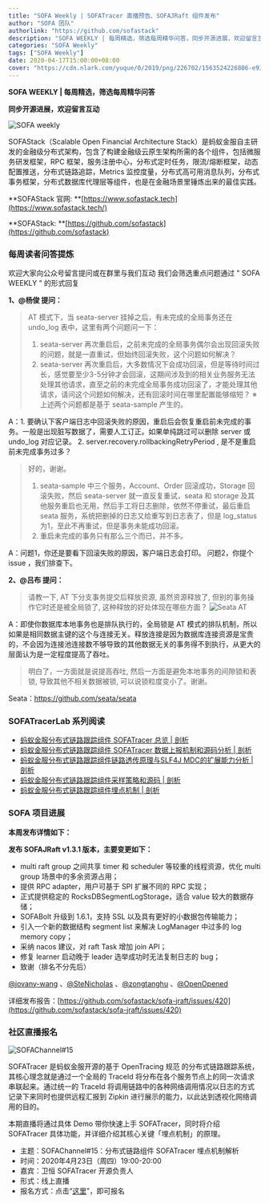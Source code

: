 ```yaml
---
title: "SOFA Weekly | SOFATracer 直播预告、SOFAJRaft 组件发布"
author: "SOFA 团队"
authorlink: "https://github.com/sofastack"
description: "SOFA WEEKLY | 每周精选，筛选每周精华问答，同步开源进展，欢迎留言互动。"
categories: "SOFA Weekly"
tags: ["SOFA Weekly"]
date: 2020-04-17T15:00:00+08:00
cover: "https://cdn.nlark.com/yuque/0/2019/png/226702/1563524226806-e93607a3-1b77-4ca2-8c3c-0384ab966154.png"
---
```


**SOFA WEEKLY | 每周精选，筛选每周精华问答**

**同步开源进展，欢迎留言互动**

![SOFA weekly](https://cdn.nlark.com/yuque/0/2019/jpeg/226702/1562925824761-fc720f21-9622-437b-a783-0b0729eda119.jpeg)

SOFAStack（Scalable Open Financial Architecture Stack）是蚂蚁金服自主研发的金融级分布式架构，包含了构建金融级云原生架构所需的各个组件，包括微服务研发框架，RPC 框架，服务注册中心，分布式定时任务，限流/熔断框架，动态配置推送，分布式链路追踪，Metrics 监控度量，分布式高可用消息队列，分布式事务框架，分布式数据库代理层等组件，也是在金融场景里锤炼出来的最佳实践。

**SOFAStack 官网: **[https://www.sofastack.tech](https://www.sofastack.tech/)

**SOFAStack: **[https://github.com/sofastack](https://github.com/sofastack)

### 每周读者问答提炼

欢迎大家向公众号留言提问或在群里与我们互动
我们会筛选重点问题通过 " SOFA WEEKLY " 的形式回复

**1、@杨俊 提问：**

> AT 模式下，当 seata-server 挂掉之后，有未完成的全局事务还在 undo_log 表中，这里有两个问题问一下：
> 1. seata-server 再次重启后，之前未完成的全局事务偶尔会出现回滚失败的问题，就是一直重试，但始终回滚失败，这个问题如何解决？
> 1. seata-server 再次重启后，大多数情况下会成功回滚，但是等待时间过长，感觉要至少3-5分钟才会回滚，这期间涉及到的相关业务服务无法处理其他请求，直至之前的未完成全局事务成功回滚了，才能处理其他请求，请问这个问题如何解决，还有回滚时间在哪里配置能够缩短？
> ※上述两个问题都是基于 seata-sample 产生的。

A：1.  要确认下客户端日志中回滚失败的原因，重启后会恢复重启前未完成的事务。一般是出现脏写数据了，需要人工订正。如果单纯跳过可以删除 server 或 undo_log 对应记录。
2. server.recovery.rollbackingRetryPeriod , 是不是重启前未完成事务过多？

> 好的，谢谢。
> 1. seata-sample 中三个服务，Account、Order 回滚成功，Storage 回滚失败，然后 seata-server 就一直反复重试，seata 和 storage 及其他服务重启也无用，然后手工将日志删除，依然不停重试，最后重启 seata 服务，系统把删掉的日志又给重写到日志表了，但是 log_status 为1，至此不再重试，但是事务未能成功回滚。
> 1. 重启未完成的事务只有那么三个而已，并不多。

A：问题1，你还是要看下回滚失败的原因，客户端日志会打印。 问题2，你提个 issue ，我们排查下。

**2、@吕布 提问：**

> 请教一下, AT 下分支事务提交后释放资源, 虽然资源释放了, 但别的事务操作它时还是被全局锁了, 这种释放的好处体现在哪些方面？
> ![Seata AT](https://cdn.nlark.com/yuque/0/2020/png/226702/1587118952505-68cf797a-b8e3-493d-bdf5-f69f4c5495f5.png)

A：即使你数据库本地事务也是排队执行的，全局锁是 AT 模式的排队机制，所以如果是相同数据主键的这个与连接无关。释放连接是因为数据库连接资源是宝贵的，不会因为连接池连接数不够导致的其他数据无关的事务得不到执行，从更大的层面认为是一定程度提高了吞吐。

> 明白了，一方面就是说提高吞吐, 然后一方面是避免本地事务的间隙锁和表锁, 导致其他不相关数据被锁, 可以说锁粒度变小了。谢谢。

Seata：<https://github.com/seata/seata>

### SOFATracerLab 系列阅读

- [蚂蚁金服分布式链路跟踪组件 SOFATracer 总览 | 剖析](/blog/sofa-tracer-overview/)
- [蚂蚁金服分布式链路跟踪组件 SOFATracer 数据上报机制和源码分析 | 剖析](/blog/sofa-tracer-response-mechanism/)
- [蚂蚁金服分布式链路跟踪组件链路透传原理与SLF4J MDC的扩展能力分析 | 剖析](/blog/sofa-tracer-unvarnished-transmission-slf4j-mdc/)
- [蚂蚁金服分布式链路跟踪组件采样策略和源码 | 剖析](/blog/sofa-tracer-sampling-tracking-deep-dive/)
- [蚂蚁金服分布式链路跟踪组件埋点机制 | 剖析](/blog/sofa-tracer-event-tracing-deep-dive/)

### **SOFA 项目进展**

**本周发布详情如下：**

**发布 SOFAJRaft v1.3.1 版本，主要变更如下：**

- multi raft group 之间共享 timer 和 scheduler 等较重的线程资源，优化 multi group 场景中的多余资源占用；
- 提供 RPC adapter，用户可基于 SPI 扩展不同的 RPC 实现；
- 正式提供稳定的 RocksDBSegmentLogStorage，适合 value 较大的数据存储；
- SOFABolt 升级到 1.6.1，支持 SSL 以及具有更好的小数据包传输能力；
- 引入一个新的数据结构 segment list 来解决 LogManager 中过多的 log memory copy；
- 采纳 nacos 建议，对 raft Task 增加 join API；
- 修复 learner 启动晚于 leader 选举成功时无法复制日志的 bug；
- 致谢（排名不分先后）

[@jovany-wang](https://github.com/jovany-wang) 、[@SteNicholas](https://github.com/SteNicholas) 、[@zongtanghu](https://github.com/zongtanghu) 、[@OpenOpened](https://github.com/penOpened)

详细发布报告：[https://github.com/sofastack/sofa-jraft/issues/420](https://github.com/sofastack/sofa-jraft/issues/420)

### 社区直播报名

![SOFAChannel#15](https://cdn.nlark.com/yuque/0/2020/jpeg/226702/1586514943305-3516609c-05db-4f69-b513-ae658173484c.jpeg)

SOFATracer 是蚂蚁金服开源的基于 OpenTracing 规范 的分布式链路跟踪系统，其核心理念就是通过一个全局的 TraceId 将分布在各个服务节点上的同一次请求串联起来。通过统一的 TraceId 将调用链路中的各种网络调用情况以日志的方式记录下来同时也提供远程汇报到 Zipkin 进行展示的能力，以此达到透视化网络调用的目的。

本期直播将通过具体 Demo 带你快速上手 SOFATracer，同时将介绍 SOFATracer 具体功能，并详细介绍其核心关键「埋点机制」的原理。

- 主题：SOFAChannel#15：分布式链路组件 SOFATracer 埋点机制解析
- 时间：2020年4月23日（周四）19:00-20:00
- 嘉宾：卫恒 SOFATracer 开源负责人
- 形式：线上直播
- 报名方式：点击“[这里](https://tech.antfin.com/community/live/1167)”，即可报名
